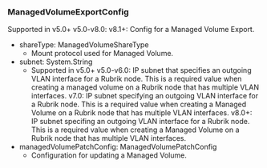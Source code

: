 ### ManagedVolumeExportConfig
Supported in v5.0+
v5.0-v8.0:
v8.1+: Config for a Managed Volume Export.

- shareType: ManagedVolumeShareType
  - Mount protocol used for Managed Volume.
- subnet: System.String
  - Supported in v5.0+
v5.0-v6.0: IP subnet that specifies an outgoing VLAN interface for a Rubrik node. This is a required value when creating a managed volume on a Rubrik node that has multiple VLAN interfaces.
v7.0: IP subnet specifying an outgoing VLAN interface for a Rubrik node. This is a required value when creating a Managed Volume on a Rubrik node that has multiple VLAN interfaces.
v8.0+: IP subnet specifing an outgoing VLAN interface for a Rubrik node. This is a required value when creating a Managed Volume on a Rubrik node that has multiple VLAN interfaces.
- managedVolumePatchConfig: ManagedVolumePatchConfig
  - Configuration for updating a Managed Volume.
